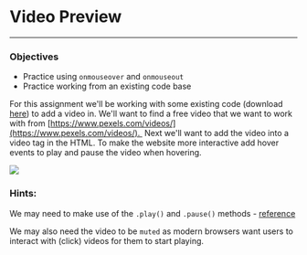 # Video Preview

---

### Objectives

- Practice using `onmouseover` and `onmouseout`
- Practice working from an existing code base

For this assignment we'll be working with some existing code (download [here](https://assets.codingdojo.com/boomyeah2015/codingdojo/curriculum/content/chapter/1624039965__video-preview.zip)) to add a video in. We'll want to find a free video that we want to work with from [https://www.pexels.com/videos/](https://www.pexels.com/videos/).  Next we'll want to add the video into a video tag in the HTML. To make the website more interactive add hover events to play and pause the video when hovering.

![](https://assets.codingdojo.com/boomyeah2015/codingdojo/curriculum/content/chapter/1624039856__VideoLab.png)

### Hints:

We may need to make use of the `.play()` and `.pause()` methods - [reference](https://www.w3schools.com/jsref/dom_obj_video.asp)

We may also need the video to be `muted` as modern browsers want users to interact with (click) videos for them to start playing.
